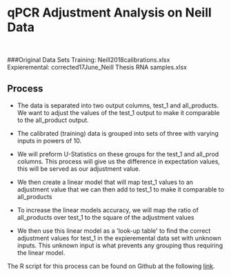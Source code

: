<!--- pandoc qPCR_adj.md -f markdown -t html -s -o qPCR_adj.html --->


# qPCR Adjustment Analysis on Neill Data

</br>

###Original Data Sets
Training: Neill2018calibrations.xlsx  
Expieremental: corrected17June_Neill Thesis RNA samples.xlsx


## Process

- The data is separated into two output columns, test_1 and all_products. We want to adjust the values of the test_1 output to make it comparable to the all_product output.

- The calibrated (training) data is grouped into sets of three with varying inputs in powers of 10.

- We will preform U-Statistics on these groups for the test_1 and all_prod columns. This process will give us the difference in expectation values, this will be served as our adjustment value.

- We then create a linear model that will map test_1 values to an adjustment value that we can then add to test_1 to make it comparable to all_products

- To increase the linear models accuracy, we will map the ratio of all_products over test_1 to the square of the adjustment values

- We then use this linear model as a 'look-up table' to find the correct adjustment values for test_1 in the expieremental data set with unknown inputs. This unknown input is what prevents any grouping thus requiring the linear model.

The R script for this process can be found on Github at the following [link](https://github.com/michael-byrd/Stapleton_Lab/blob/development/qPCR/adjustment/Neill_qPCR_Adjustment.R).
